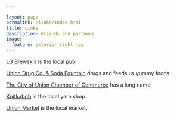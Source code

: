 ```yaml
---

layout: page
permalink: /links/index.html
title: Links
description: Friends and partners
image:
  feature: exterior_right.jpg
---
```


[LG Brewskis](https://www.facebook.com/pages/LG-Brewskis/202717269745877) is the local pub.

[Union Drug Co. & Soda Fountain](https://www.facebook.com/pages/Union-Drug-Co-Soda-Fountain/566067123452150) drugs and feeds us yummy foods.

[The City of Union Chamber of Commerce](https://www.facebook.com/pages/City-of-Union-OR-Chamber-of-Commerce/199610620135779) has a long name.

[Knitkabob](http://www.knitkabob.com/) is the local yarn shop.

[Union Market](http://union-market.com/) is the local market.